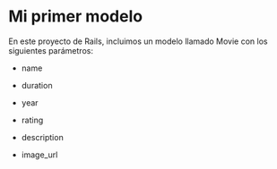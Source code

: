 # Mi primer modelo

En este proyecto de Rails, incluimos un modelo llamado Movie con los siguientes parámetros:

* name

* duration

* year

* rating

* description

* image_url

